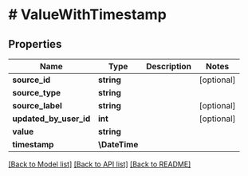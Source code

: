 # # ValueWithTimestamp

## Properties

Name | Type | Description | Notes
------------ | ------------- | ------------- | -------------
**source_id** | **string** |  | [optional]
**source_type** | **string** |  |
**source_label** | **string** |  | [optional]
**updated_by_user_id** | **int** |  | [optional]
**value** | **string** |  |
**timestamp** | **\DateTime** |  |

[[Back to Model list]](../../README.md#models) [[Back to API list]](../../README.md#endpoints) [[Back to README]](../../README.md)
